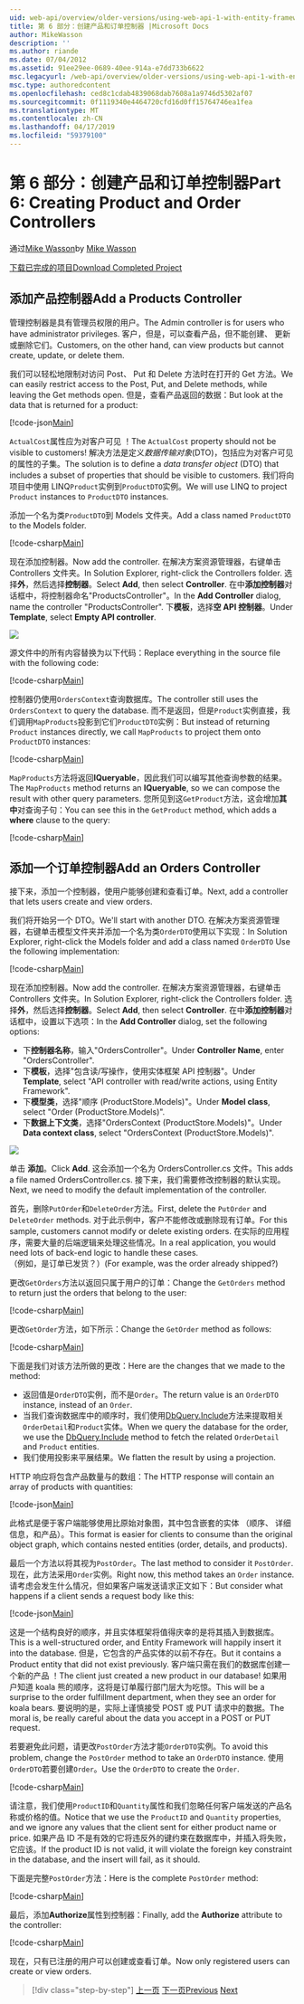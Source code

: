 ```yaml
---
uid: web-api/overview/older-versions/using-web-api-1-with-entity-framework-5/using-web-api-with-entity-framework-part-6
title: 第 6 部分：创建产品和订单控制器 |Microsoft Docs
author: MikeWasson
description: ''
ms.author: riande
ms.date: 07/04/2012
ms.assetid: 91ee29ee-0689-40ee-914a-e7dd733b6622
msc.legacyurl: /web-api/overview/older-versions/using-web-api-1-with-entity-framework-5/using-web-api-with-entity-framework-part-6
msc.type: authoredcontent
ms.openlocfilehash: ced8c1cdab4839068dab7608a1a9746d5302af07
ms.sourcegitcommit: 0f1119340e4464720cfd16d0ff15764746ea1fea
ms.translationtype: MT
ms.contentlocale: zh-CN
ms.lasthandoff: 04/17/2019
ms.locfileid: "59379100"
---
```

# <a name="part-6-creating-product-and-order-controllers"></a><span data-ttu-id="1f5d5-102">第 6 部分：创建产品和订单控制器</span><span class="sxs-lookup"><span data-stu-id="1f5d5-102">Part 6: Creating Product and Order Controllers</span></span>

<span data-ttu-id="1f5d5-103">通过[Mike Wasson](https://github.com/MikeWasson)</span><span class="sxs-lookup"><span data-stu-id="1f5d5-103">by [Mike Wasson](https://github.com/MikeWasson)</span></span>

[<span data-ttu-id="1f5d5-104">下载已完成的项目</span><span class="sxs-lookup"><span data-stu-id="1f5d5-104">Download Completed Project</span></span>](http://code.msdn.microsoft.com/ASP-NET-Web-API-with-afa30545)

## <a name="add-a-products-controller"></a><span data-ttu-id="1f5d5-105">添加产品控制器</span><span class="sxs-lookup"><span data-stu-id="1f5d5-105">Add a Products Controller</span></span>

<span data-ttu-id="1f5d5-106">管理控制器是具有管理员权限的用户。</span><span class="sxs-lookup"><span data-stu-id="1f5d5-106">The Admin controller is for users who have administrator privileges.</span></span> <span data-ttu-id="1f5d5-107">客户，但是，可以查看产品，但不能创建、 更新或删除它们。</span><span class="sxs-lookup"><span data-stu-id="1f5d5-107">Customers, on the other hand, can view products but cannot create, update, or delete them.</span></span>

<span data-ttu-id="1f5d5-108">我们可以轻松地限制对访问 Post、 Put 和 Delete 方法时在打开的 Get 方法。</span><span class="sxs-lookup"><span data-stu-id="1f5d5-108">We can easily restrict access to the Post, Put, and Delete methods, while leaving the Get methods open.</span></span> <span data-ttu-id="1f5d5-109">但是，查看产品返回的数据：</span><span class="sxs-lookup"><span data-stu-id="1f5d5-109">But look at the data that is returned for a product:</span></span>

[!code-json[Main](using-web-api-with-entity-framework-part-6/samples/sample1.json?highlight=1)]

<span data-ttu-id="1f5d5-110">`ActualCost`属性应为对客户可见 ！</span><span class="sxs-lookup"><span data-stu-id="1f5d5-110">The `ActualCost` property should not be visible to customers!</span></span> <span data-ttu-id="1f5d5-111">解决方法是定义*数据传输对象*(DTO)，包括应为对客户可见的属性的子集。</span><span class="sxs-lookup"><span data-stu-id="1f5d5-111">The solution is to define a *data transfer object* (DTO) that includes a subset of properties that should be visible to customers.</span></span> <span data-ttu-id="1f5d5-112">我们将向项目中使用 LINQ`Product`实例到`ProductDTO`实例。</span><span class="sxs-lookup"><span data-stu-id="1f5d5-112">We will use LINQ to project `Product` instances to `ProductDTO` instances.</span></span>

<span data-ttu-id="1f5d5-113">添加一个名为类`ProductDTO`到 Models 文件夹。</span><span class="sxs-lookup"><span data-stu-id="1f5d5-113">Add a class named `ProductDTO` to the Models folder.</span></span>

[!code-csharp[Main](using-web-api-with-entity-framework-part-6/samples/sample2.cs)]

<span data-ttu-id="1f5d5-114">现在添加控制器。</span><span class="sxs-lookup"><span data-stu-id="1f5d5-114">Now add the controller.</span></span> <span data-ttu-id="1f5d5-115">在解决方案资源管理器，右键单击 Controllers 文件夹。</span><span class="sxs-lookup"><span data-stu-id="1f5d5-115">In Solution Explorer, right-click the Controllers folder.</span></span> <span data-ttu-id="1f5d5-116">选择**外**，然后选择**控制器**。</span><span class="sxs-lookup"><span data-stu-id="1f5d5-116">Select **Add**, then select **Controller**.</span></span> <span data-ttu-id="1f5d5-117">在中**添加控制器**对话框中，将控制器命名&quot;ProductsController&quot;。</span><span class="sxs-lookup"><span data-stu-id="1f5d5-117">In the **Add Controller** dialog, name the controller &quot;ProductsController&quot;.</span></span> <span data-ttu-id="1f5d5-118">下**模板**，选择**空 API 控制器**。</span><span class="sxs-lookup"><span data-stu-id="1f5d5-118">Under **Template**, select **Empty API controller**.</span></span>

![](using-web-api-with-entity-framework-part-6/_static/image1.png)

<span data-ttu-id="1f5d5-119">源文件中的所有内容替换为以下代码：</span><span class="sxs-lookup"><span data-stu-id="1f5d5-119">Replace everything in the source file with the following code:</span></span>

[!code-csharp[Main](using-web-api-with-entity-framework-part-6/samples/sample3.cs)]

<span data-ttu-id="1f5d5-120">控制器仍使用`OrdersContext`查询数据库。</span><span class="sxs-lookup"><span data-stu-id="1f5d5-120">The controller still uses the `OrdersContext` to query the database.</span></span> <span data-ttu-id="1f5d5-121">而不是返回，但是`Product`实例直接，我们调用`MapProducts`投影到它们`ProductDTO`实例：</span><span class="sxs-lookup"><span data-stu-id="1f5d5-121">But instead of returning `Product` instances directly, we call `MapProducts` to project them onto `ProductDTO` instances:</span></span>

[!code-csharp[Main](using-web-api-with-entity-framework-part-6/samples/sample4.cs?highlight=1)]

<span data-ttu-id="1f5d5-122">`MapProducts`方法将返回**IQueryable**，因此我们可以编写其他查询参数的结果。</span><span class="sxs-lookup"><span data-stu-id="1f5d5-122">The `MapProducts` method returns an **IQueryable**, so we can compose the result with other query parameters.</span></span> <span data-ttu-id="1f5d5-123">您所见到这`GetProduct`方法，这会增加**其中**对查询子句：</span><span class="sxs-lookup"><span data-stu-id="1f5d5-123">You can see this in the `GetProduct` method, which adds a **where** clause to the query:</span></span>

[!code-csharp[Main](using-web-api-with-entity-framework-part-6/samples/sample5.cs?highlight=2)]

## <a name="add-an-orders-controller"></a><span data-ttu-id="1f5d5-124">添加一个订单控制器</span><span class="sxs-lookup"><span data-stu-id="1f5d5-124">Add an Orders Controller</span></span>

<span data-ttu-id="1f5d5-125">接下来，添加一个控制器，使用户能够创建和查看订单。</span><span class="sxs-lookup"><span data-stu-id="1f5d5-125">Next, add a controller that lets users create and view orders.</span></span>

<span data-ttu-id="1f5d5-126">我们将开始另一个 DTO。</span><span class="sxs-lookup"><span data-stu-id="1f5d5-126">We'll start with another DTO.</span></span> <span data-ttu-id="1f5d5-127">在解决方案资源管理器，右键单击模型文件夹并添加一个名为类`OrderDTO`使用以下实现：</span><span class="sxs-lookup"><span data-stu-id="1f5d5-127">In Solution Explorer, right-click the Models folder and add a class named `OrderDTO` Use the following implementation:</span></span>

[!code-csharp[Main](using-web-api-with-entity-framework-part-6/samples/sample6.cs)]

<span data-ttu-id="1f5d5-128">现在添加控制器。</span><span class="sxs-lookup"><span data-stu-id="1f5d5-128">Now add the controller.</span></span> <span data-ttu-id="1f5d5-129">在解决方案资源管理器，右键单击 Controllers 文件夹。</span><span class="sxs-lookup"><span data-stu-id="1f5d5-129">In Solution Explorer, right-click the Controllers folder.</span></span> <span data-ttu-id="1f5d5-130">选择**外**，然后选择**控制器**。</span><span class="sxs-lookup"><span data-stu-id="1f5d5-130">Select **Add**, then select **Controller**.</span></span> <span data-ttu-id="1f5d5-131">在中**添加控制器**对话框中，设置以下选项：</span><span class="sxs-lookup"><span data-stu-id="1f5d5-131">In the **Add Controller** dialog, set the following options:</span></span>

- <span data-ttu-id="1f5d5-132">下**控制器名称**，输入"OrdersController"。</span><span class="sxs-lookup"><span data-stu-id="1f5d5-132">Under **Controller Name**, enter "OrdersController".</span></span>
- <span data-ttu-id="1f5d5-133">下**模板**，选择"包含读/写操作，使用实体框架 API 控制器"。</span><span class="sxs-lookup"><span data-stu-id="1f5d5-133">Under **Template**, select "API controller with read/write actions, using Entity Framework".</span></span>
- <span data-ttu-id="1f5d5-134">下**模型类**，选择&quot;顺序 (ProductStore.Models)&quot;。</span><span class="sxs-lookup"><span data-stu-id="1f5d5-134">Under **Model class**, select &quot;Order (ProductStore.Models)&quot;.</span></span>
- <span data-ttu-id="1f5d5-135">下**数据上下文类**，选择&quot;OrdersContext (ProductStore.Models)&quot;。</span><span class="sxs-lookup"><span data-stu-id="1f5d5-135">Under **Data context class**, select &quot;OrdersContext (ProductStore.Models)&quot;.</span></span>

![](using-web-api-with-entity-framework-part-6/_static/image2.png)

<span data-ttu-id="1f5d5-136">单击 **添加**。</span><span class="sxs-lookup"><span data-stu-id="1f5d5-136">Click **Add**.</span></span> <span data-ttu-id="1f5d5-137">这会添加一个名为 OrdersController.cs 文件。</span><span class="sxs-lookup"><span data-stu-id="1f5d5-137">This adds a file named OrdersController.cs.</span></span> <span data-ttu-id="1f5d5-138">接下来，我们需要修改控制器的默认实现。</span><span class="sxs-lookup"><span data-stu-id="1f5d5-138">Next, we need to modify the default implementation of the controller.</span></span>

<span data-ttu-id="1f5d5-139">首先，删除`PutOrder`和`DeleteOrder`方法。</span><span class="sxs-lookup"><span data-stu-id="1f5d5-139">First, delete the `PutOrder` and `DeleteOrder` methods.</span></span> <span data-ttu-id="1f5d5-140">对于此示例中，客户不能修改或删除现有订单。</span><span class="sxs-lookup"><span data-stu-id="1f5d5-140">For this sample, customers cannot modify or delete existing orders.</span></span> <span data-ttu-id="1f5d5-141">在实际的应用程序，需要大量的后端逻辑来处理这些情况。</span><span class="sxs-lookup"><span data-stu-id="1f5d5-141">In a real application, you would need lots of back-end logic to handle these cases.</span></span> <span data-ttu-id="1f5d5-142">（例如，是订单已发货？）</span><span class="sxs-lookup"><span data-stu-id="1f5d5-142">(For example, was the order already shipped?)</span></span>

<span data-ttu-id="1f5d5-143">更改`GetOrders`方法以返回只属于用户的订单：</span><span class="sxs-lookup"><span data-stu-id="1f5d5-143">Change the `GetOrders` method to return just the orders that belong to the user:</span></span>

[!code-csharp[Main](using-web-api-with-entity-framework-part-6/samples/sample7.cs)]

<span data-ttu-id="1f5d5-144">更改`GetOrder`方法，如下所示：</span><span class="sxs-lookup"><span data-stu-id="1f5d5-144">Change the `GetOrder` method as follows:</span></span>

[!code-csharp[Main](using-web-api-with-entity-framework-part-6/samples/sample8.cs)]

<span data-ttu-id="1f5d5-145">下面是我们对该方法所做的更改：</span><span class="sxs-lookup"><span data-stu-id="1f5d5-145">Here are the changes that we made to the method:</span></span>

- <span data-ttu-id="1f5d5-146">返回值是`OrderDTO`实例，而不是`Order`。</span><span class="sxs-lookup"><span data-stu-id="1f5d5-146">The return value is an `OrderDTO` instance, instead of an `Order`.</span></span>
- <span data-ttu-id="1f5d5-147">当我们查询数据库中的顺序时，我们使用[DbQuery.Include](https://msdn.microsoft.com/library/gg696395)方法来提取相关`OrderDetail`和`Product`实体。</span><span class="sxs-lookup"><span data-stu-id="1f5d5-147">When we query the database for the order, we use the [DbQuery.Include](https://msdn.microsoft.com/library/gg696395) method to fetch the related `OrderDetail` and `Product` entities.</span></span>
- <span data-ttu-id="1f5d5-148">我们使用投影来平展结果。</span><span class="sxs-lookup"><span data-stu-id="1f5d5-148">We flatten the result by using a projection.</span></span>

<span data-ttu-id="1f5d5-149">HTTP 响应将包含产品数量与的数组：</span><span class="sxs-lookup"><span data-stu-id="1f5d5-149">The HTTP response will contain an array of products with quantities:</span></span>

[!code-json[Main](using-web-api-with-entity-framework-part-6/samples/sample9.json)]

<span data-ttu-id="1f5d5-150">此格式是便于客户端能够使用比原始对象图，其中包含嵌套的实体 （顺序、 详细信息，和产品）。</span><span class="sxs-lookup"><span data-stu-id="1f5d5-150">This format is easier for clients to consume than the original object graph, which contains nested entities (order, details, and products).</span></span>

<span data-ttu-id="1f5d5-151">最后一个方法以将其视为`PostOrder`。</span><span class="sxs-lookup"><span data-stu-id="1f5d5-151">The last method to consider it `PostOrder`.</span></span> <span data-ttu-id="1f5d5-152">现在，此方法采用`Order`实例。</span><span class="sxs-lookup"><span data-stu-id="1f5d5-152">Right now, this method takes an `Order` instance.</span></span> <span data-ttu-id="1f5d5-153">请考虑会发生什么情况，但如果客户端发送请求正文如下：</span><span class="sxs-lookup"><span data-stu-id="1f5d5-153">But consider what happens if a client sends a request body like this:</span></span>

[!code-json[Main](using-web-api-with-entity-framework-part-6/samples/sample10.json)]

<span data-ttu-id="1f5d5-154">这是一个结构良好的顺序，并且实体框架将值得庆幸的是将其插入到数据库。</span><span class="sxs-lookup"><span data-stu-id="1f5d5-154">This is a well-structured order, and Entity Framework will happily insert it into the database.</span></span> <span data-ttu-id="1f5d5-155">但是，它包含的产品实体的以前不存在。</span><span class="sxs-lookup"><span data-stu-id="1f5d5-155">But it contains a Product entity that did not exist previously.</span></span> <span data-ttu-id="1f5d5-156">客户端只需在我们的数据库创建一个新的产品 ！</span><span class="sxs-lookup"><span data-stu-id="1f5d5-156">The client just created a new product in our database!</span></span> <span data-ttu-id="1f5d5-157">如果用户知道 koala 熊的顺序，这将是订单履行部门层大为吃惊。</span><span class="sxs-lookup"><span data-stu-id="1f5d5-157">This will be a surprise to the order fulfillment department, when they see an order for koala bears.</span></span> <span data-ttu-id="1f5d5-158">要说明的是，实际上谨慎接受 POST 或 PUT 请求中的数据。</span><span class="sxs-lookup"><span data-stu-id="1f5d5-158">The moral is, be really careful about the data you accept in a POST or PUT request.</span></span>

<span data-ttu-id="1f5d5-159">若要避免此问题，请更改`PostOrder`方法才能`OrderDTO`实例。</span><span class="sxs-lookup"><span data-stu-id="1f5d5-159">To avoid this problem, change the `PostOrder` method to take an `OrderDTO` instance.</span></span> <span data-ttu-id="1f5d5-160">使用`OrderDTO`若要创建`Order`。</span><span class="sxs-lookup"><span data-stu-id="1f5d5-160">Use the `OrderDTO` to create the `Order`.</span></span>

[!code-csharp[Main](using-web-api-with-entity-framework-part-6/samples/sample11.cs)]

<span data-ttu-id="1f5d5-161">请注意，我们使用`ProductID`和`Quantity`属性和我们忽略任何客户端发送的产品名称或价格的值。</span><span class="sxs-lookup"><span data-stu-id="1f5d5-161">Notice that we use the `ProductID` and `Quantity` properties, and we ignore any values that the client sent for either product name or price.</span></span> <span data-ttu-id="1f5d5-162">如果产品 ID 不是有效的它将违反外的键约束在数据库中，并插入将失败，它应该。</span><span class="sxs-lookup"><span data-stu-id="1f5d5-162">If the product ID is not valid, it will violate the foreign key constraint in the database, and the insert will fail, as it should.</span></span>

<span data-ttu-id="1f5d5-163">下面是完整`PostOrder`方法：</span><span class="sxs-lookup"><span data-stu-id="1f5d5-163">Here is the complete `PostOrder` method:</span></span>

[!code-csharp[Main](using-web-api-with-entity-framework-part-6/samples/sample12.cs)]

<span data-ttu-id="1f5d5-164">最后，添加**Authorize**属性到控制器：</span><span class="sxs-lookup"><span data-stu-id="1f5d5-164">Finally, add the **Authorize** attribute to the controller:</span></span>

[!code-csharp[Main](using-web-api-with-entity-framework-part-6/samples/sample13.cs)]

<span data-ttu-id="1f5d5-165">现在，只有已注册的用户可以创建或查看订单。</span><span class="sxs-lookup"><span data-stu-id="1f5d5-165">Now only registered users can create or view orders.</span></span>

> [!div class="step-by-step"]
> <span data-ttu-id="1f5d5-166">[上一页](using-web-api-with-entity-framework-part-5.md)
> [下一页](using-web-api-with-entity-framework-part-7.md)</span><span class="sxs-lookup"><span data-stu-id="1f5d5-166">[Previous](using-web-api-with-entity-framework-part-5.md)
[Next](using-web-api-with-entity-framework-part-7.md)</span></span>
